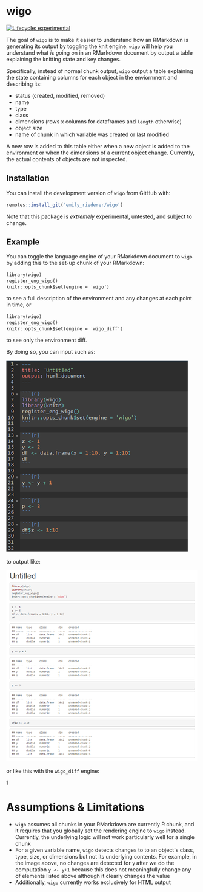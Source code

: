 # wigo

<!-- badges: start -->
[![Lifecycle: experimental](https://img.shields.io/badge/lifecycle-experimental-orange.svg)](https://www.tidyverse.org/lifecycle/#experimental)
<!-- badges: end -->

The goal of `wigo` is to make it easier to understand how an RMarkdown is generating its output by toggling the knit engine. `wigo` will help you understand *w*hat *i*s *g*oing *o*n in an RMarkdown document by output a table explaining the knitting state and key changes. 

Specifically, instead of normal chunk output, `wigo` output a table explaining the state containing columns for each object in the enviornment and describing its:

- status (created, modified, removed)
- name
- type
- class
- dimensions (rows x columns for dataframes and `length` otherwise)
- object size
- name of chunk in which variable was created or last modified

A new row is added to this table either when a new object is added to the environment or when the dimensions of a current object change. Currently, the actual contents of objects are not inspected.

## Installation

You can install the development version of `wigo` from GitHub with:

``` r
remotes::install_git('emily_riederer/wigo')
```

Note that this package is *extremely* experimental, untested, and subject to change.

## Example

You can toggle the language engine of your RMarkdown document to `wigo` by adding this to the set-up chunk of your RMarkdown:

```
library(wigo)
register_eng_wigo()
knitr::opts_chunk$set(engine = 'wigo')
```

to see a full description of the environment and any changes at each point in time, or

```
library(wigo)
register_eng_wigo()
knitr::opts_chunk$set(engine = 'wigo_diff')
```

to see only the environment diff. 

By doing so, you can input such as:

![](man/figures/readme-ex-input.png)

to output like:

![](man/figures/readme-ex-output.png)

or like this with the `wigo_diff` engine:

1[](man/figures/readme-ex-output-diff.png)

# Assumptions & Limitations

- `wigo` assumes all chunks in your RMarkdown are currently R chunk, and it requires that you globally set the rendering engine to `wigo` instead. Currently, the underlying logic will not work particularly well for a single chunk
- For a given variable name, `wigo` detects changes to to an object's class, type, size, or dimensions but not its underlying contents. For example, in the image above, no changes are detected for `y` after we do the computation `y <- y+1` because this does not meaningfully change any of elements listed above although it clearly changes the value
- Additionally, `wigo` currently works exclusively for HTML output
